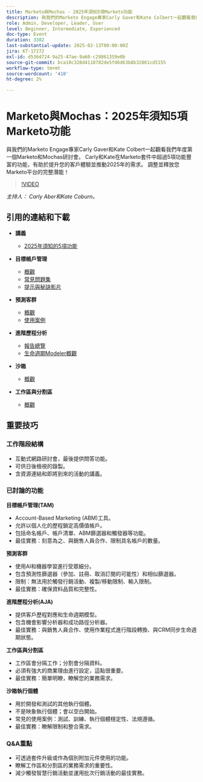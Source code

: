 ```yaml
---
title: Marketo與Mochas - 2025年須知5項Marketo功能
description: 與我們的Marketo Engage專家Carly Gaver和Kate Colbert一起觀看我們年度第一個Marketo和Mochas研討會。 Carly和Kate在Marketo套件中超過5項功能豐富的功能，有助於提升您的客戶體驗並推動2025年的需求。 調整並釋放您Marketo平台的完整潛能！
role: Admin, Developer, Leader, User
level: Beginner, Intermediate, Experienced
doc-type: Event
duration: 3382
last-substantial-update: 2025-02-13T00:00:00Z
jira: KT-17272
exl-id: d536d724-9a25-47ae-9a60-c29861359e0b
source-git-commit: bca10c328d4118782de5fd6d63b8b32861cd5155
workflow-type: tm+mt
source-wordcount: '410'
ht-degree: 2%

---
```



# Marketo與Mochas：2025年須知5項Marketo功能

與我們的Marketo Engage專家Carly Gaver和Kate Colbert一起觀看我們年度第一個Marketo和Mochas研討會。 Carly和Kate在Marketo套件中超過5項功能豐富的功能，有助於提升您的客戶體驗並推動2025年的需求。 調整並釋放您Marketo平台的完整潛能！

>[!VIDEO](https://video.tv.adobe.com/v/3444165/?learn=on&enablevpops)

*主持人： Carly Aber和Kate Coburn。*

## 引用的連結和下載

* **講義**
   * [2025年須知的5項功能](../assets/marketo-&-mochas-5-features-handout.pdf)

* **目標帳戶管理**
   * [概觀](https://experienceleague.adobe.com/zh-hant/docs/marketo/using/product-docs/target-account-management/setup/target-account-management-overview)
   * [常見問題集](https://nation.marketo.com/t5/knowledgebase/target-account-management-previously-abm-faq-product-facts-and/ta-p/301199)
   * [提示與秘訣影片](https://nation.marketo.com/t5/product-blogs/marketo-engage-abm-tips-amp-tricks-with-corey-bayless/ba-p/304664)

* **預測客群**
   * [概觀](https://experienceleague.adobe.com/zh-hant/docs/marketo/using/product-docs/core-marketo-concepts/predictive-audiences/getting-started-with-predictive-audiences)
   * [使用案例](https://nation.marketo.com/t5/product-blogs/using-predictive-audiences-in-marketo-engage/ba-p/301937)

* **進階歷程分析**
   * [報告總覽](https://experienceleague.adobe.com/zh-hant/docs/marketo/using/product-docs/reporting/reporting-overview#advanced-journey-analytics)
   * [生命週期Modeler概觀](https://experienceleague.adobe.com/zh-hant/docs/marketo/using/product-docs/reporting/revenue-cycle-analytics/revenue-cycle-models/understanding-revenue-models)

* **沙箱**
   * [概觀](https://experienceleague.adobe.com/zh-hant/docs/marketo/using/product-docs/core-marketo-concepts/miscellaneous/marketo-sandbox)

* **工作區與分割區**
   * [概觀](https://experienceleague.adobe.com/zh-hant/docs/marketo/using/product-docs/administration/workspaces-and-person-partitions/understanding-workspaces-and-person-partitions)

## 重要技巧

### 工作階段結構

* 互動式網路研討會，最後提供問答功能。
* 可供日後檢視的錄製。
* 含資源連結和即將到來的活動的講義。

### 已討論的功能

**目標帳戶管理(TAM)**

* Account-Based Marketing (ABM)工具。
* 允許以個人化的歷程鎖定高價值帳戶。
* 包括命名帳戶、帳戶清單、ABM篩選器和觸發器等功能。
* 最佳實務：刻意為之、與銷售人員合作、限制具名帳戶的數量。

**預測客群**

* 使用AI和機器學習進行受眾細分。
* 包含預測性篩選器（參加、註冊、取消訂閱的可能性）和相似篩選器。
* 限制：無法用於觸發行銷活動、複製/移動限制、輸入限制。
* 最佳實務：確保資料品質和完整性。

**進階歷程分析(AJA)**

* 提供客戶歷程對應和生命週期模型。
* 包含機會影響分析器和成功路徑分析器。
* 最佳實務：與銷售人員合作、使用作業程式進行階段轉換、與CRM同步生命週期狀態。

**工作區與分割區**

* 工作區會分隔工作；分割會分隔資料。
* 必須有強大的商業理由進行設定，這點很重要。
* 最佳實務：簡單明瞭，瞭解您的業務需求。

**沙箱執行個體**

* 用於開發和測試的其他執行個體。
* 不是映象執行個體；會以空白開始。
* 常見的使用案例：測試、訓練、執行個體穩定性、法規遵循。
* 最佳實務：瞭解限制和整合需求。

### Q&amp;A重點

* 可透過套件升級或作為個別附加元件使用的功能。
* 瞭解工作區和分割區的業務需求的重要性。
* 減少觸發智慧行銷活動並運用批次行銷活動的最佳實務。
